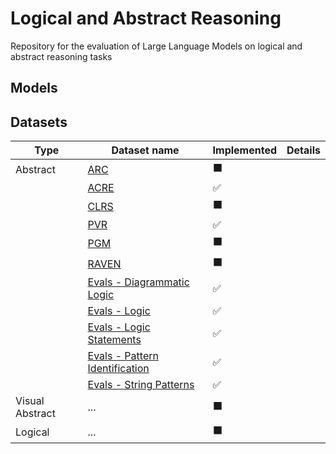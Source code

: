 # Logical and Abstract Reasoning

Repository for the evaluation of Large Language Models on logical and abstract reasoning tasks

## Models


## Datasets


|   Type           | Dataset name                                                                                                                                                 | Implemented          | Details |
|------------------|--------------------------------------------------------------------------------------------------------------------------------------------------------------|----------------------|---------|
| Abstract         | [ARC](https://arxiv.org/abs/1911.01547)                                                                                                                      | :black_large_square: |
|                  | [ACRE](http://arxiv.org/abs/2103.14232)                                                                                                                      | :white_check_mark:   |
|                  | [CLRS](https://arxiv.org/abs/2205.15659v2)                                                                                                                   | :black_large_square: |
|                  | [PVR](http://arxiv.org/abs/2107.12580)                                                                                                                       | :white_check_mark:   |
|                  | [PGM](https://icml.cc/Conferences/2018/Schedule?showEvent=2194)                                                                                              | :black_large_square: |
|                  | [RAVEN](https://openaccess.thecvf.com/content_CVPR_2019/html/Zhang_RAVEN_A_Dataset_for_Relational_and_Analogical_Visual_REasoNing_CVPR_2019_paper.html)      | :black_large_square: |
|                  | [Evals - Diagrammatic Logic](https://github.com/openai/evals/tree/main/evals/registry/data/diagrammatic_logic)                                               | :white_check_mark:   |
|                  | [Evals - Logic](https://github.com/openai/evals/tree/main/evals/registry/data/logic)                                                                         | :white_check_mark:   |
|                  | [Evals - Logic Statements](https://github.com/openai/evals/tree/main/evals/registry/data/logic-statements)                                                   | :white_check_mark:   |
|                  | [Evals - Pattern Identification](https://github.com/openai/evals/tree/main/evals/registry/data/pattern_identification)                                       | :white_check_mark:   |
|                  | [Evals - String Patterns](https://github.com/openai/evals/tree/b592da66b33c103da42b6a6c8da40d8a3ea268d3/evals/registry/data/string_patterns)                 | :white_check_mark:   |
| Visual Abstract  | ...                                                                                                                                                          | :black_large_square: |
| Logical          | ...                                                                                                                                                          | :black_large_square: |



